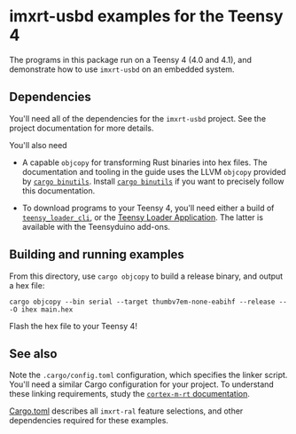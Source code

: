 # imxrt-usbd examples for the Teensy 4

The programs in this package run on a Teensy 4 (4.0 and 4.1), and demonstrate
how to use `imxrt-usbd` on an embedded system.

## Dependencies

You'll need all of the dependencies for the `imxrt-usbd` project. See the
project documentation for more details.

You'll also need

- A capable `objcopy` for transforming Rust binaries into hex files. The
documentation and tooling in the guide uses the LLVM `objcopy` provided by
[`cargo binutils`]. Install [`cargo binutils`] if you want to precisely follow
this documentation.

[`cargo binutils`]: https://github.com/rust-embedded/cargo-binutils

- To download programs to your Teensy 4, you'll need either a build of
[`teensy_loader_cli`](https://github.com/PaulStoffregen/teensy_loader_cli), or
the [Teensy Loader Application](https://www.pjrc.com/teensy/loader.html). The
latter is available with the Teensyduino add-ons.

## Building and running examples

From this directory, use `cargo objcopy` to build a release binary, and output
a hex file:

```
cargo objcopy --bin serial --target thumbv7em-none-eabihf --release -- -O ihex main.hex
```

Flash the hex file to your Teensy 4!

## See also

Note the `.cargo/config.toml` configuration, which specifies the linker script.
You'll need a similar Cargo configuration for your project. To understand these
linking requirements, study the [`cortex-m-rt` documentation][cmrt].

[cmrt]: https://docs.rs/cortex-m-rt/0.6.13/cortex_m_rt/

[Cargo.toml](./Cargo.toml) describes all `imxrt-ral` feature selections, and
other dependencies required for these examples.
